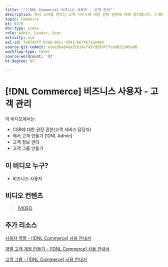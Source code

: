 ```yaml
---
title: '"[!DNL Commerce] 비즈니스 사용자 - 고객 관리"'
description: 에서 고객을 만드는 고객 서비스에 대한 권장 권한에 대해 알아봅니다. [!DNL Admin], 고객 정보 관리 및 고객 그룹 생성
topic: Commerce
kt: 5779
doc-type: video
role: Admin, Leader, User
activity: use
exl-id: 7a0743ff-03dd-49cc-9d41-6674b71a4480
source-git-commit: acee5ba84ea32e14a743cd269f77ced821548ad6
workflow-type: tm+mt
source-wordcount: '93'
ht-degree: 0%

---
```


# [!DNL Commerce] 비즈니스 사용자 - 고객 관리

이 비디오에서는:

- CSR에 대한 권장 권한(고객 서비스 담당자)
- 에서 고객 만들기 [!DNL Admin]
- 고객 정보 관리
- 고객 그룹 만들기

## 이 비디오 누구?

- 비즈니스 사용자

## 비디오 컨텐츠

>[!VIDEO](https://video.tv.adobe.com/v/36189?quality=12&learn=on)

## 추가 리소스

[사용자 역할 - [!DNL Commerce] 사용 안내서](https://docs.magento.com/user-guide/system/permissions-user-roles.html)

[개별 고객 계정 만들기 - [!DNL Commerce] 사용 안내서](https://docs.magento.com/user-guide/customers/account-create.html)

[고객 그룹 - [!DNL Commerce] 사용 안내서](https://docs.magento.com/user-guide/customers/customer-groups.html)
